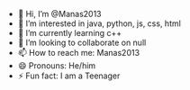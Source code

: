 - 👋 Hi, I’m @Manas2013
- 👀 I’m interested in java, python, js, css, html
- 🌱 I’m currently learning c++
- 💞️ I’m looking to collaborate on null
- 📫 How to reach me: Manas2013
- 😄 Pronouns: He/him
- ⚡ Fun fact: I am a Teenager

<!---
Manas2013/Manas2013 is a ✨ special ✨ repository because its `README.md` (this file) appears on your GitHub profile.
You can click the Preview link to take a look at your changes.
--->
